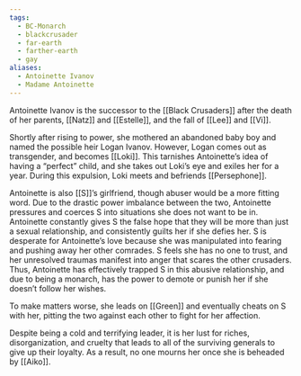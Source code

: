 ```yaml
---
tags:
  - BC-Monarch
  - blackcrusader
  - far-earth
  - farther-earth
  - gay
aliases:
  - Antoinette Ivanov
  - Madame Antoinette
---
```

Antoinette Ivanov is the successor to the [[Black Crusaders]] after the death of her parents, [[Natz]] and [[Estelle]], and the fall of [[Lee]] and [[Vi]]. 

Shortly after rising to power, she mothered an abandoned baby boy and named the possible heir Logan Ivanov. However, Logan comes out as transgender, and becomes [[Loki]]. This tarnishes Antoinette’s idea of having a “perfect” child, and she takes out Loki’s eye and exiles her for a year. During this expulsion, Loki meets and befriends [[Persephone]].

Antoinette is also [[S]]’s girlfriend, though abuser would be a more fitting word. Due to the drastic power imbalance between the two, Antoinette pressures and coerces S into situations she does not want to be in. Antoinette constantly gives S the false hope that they will be more than just a sexual relationship, and consistently guilts her if she defies her. S is desperate for Antoinette’s love because she was manipulated into fearing and pushing away her other comrades. S feels she has no one to trust, and her unresolved traumas manifest into anger that scares the other crusaders. Thus, Antoinette has effectively trapped S in this abusive relationship, and due to being a monarch, has the power to demote or punish her if she doesn’t follow her wishes.

To make matters worse, she leads on [[Green]] and eventually cheats on S with her, pitting the two against each other to fight for her affection. 

Despite being a cold and terrifying leader, it is her lust for riches, disorganization, and cruelty that leads to all of the surviving generals to give up their loyalty. As a result, no one mourns her once she is beheaded by [[Aiko]].
